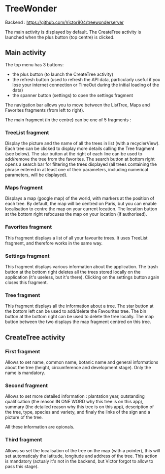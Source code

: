 # TreeWonder

Backend : https://github.com/Victor804/treewonderserver

The main activity is displayed by default.
The CreateTree activity is launched when the plus button (top centre) is clicked.

## Main activity

The top menu has 3 buttons:
  - the plus button (to launch the CreateTree activity)
  - the refresh button (used to refresh the API data, particularly useful if you lose your internet connection or TimeOut during the initial loading of the data)
  - the spanner button (settings) to open the settings fragment

The navigation bar allows you to move between the ListTree, Maps and Favorites fragments (from left to right).

The main fragment (in the centre) can be one of 5 fragments :

### TreeList fragment

Display the picture and the name of all the trees in list (with a recyclerView).
Each tree can be clicked to display more details calling the Tree fragment (see below).
The star button at the right of each line can be used to add/remove the tree from the favorites.
The search button at bottom right opens a search bar for filtering the trees displayed (all trees containing the phrase entered in at least one of their parameters, including numerical parameters, will be displayed).

### Maps fragment

Displays a map (google map) of the world, with markers at the position of each tree.
By default, the map will be centred on Paris, but you can enable localisation to centre the map on your current location.
The location button at the bottom right refocuses the map on your location (if authorised).

### Favorites fragment

This fragment displays a list of all your favourite trees.
It uses TreeList fragment, and therefore works in the same way.

### Settings fragment

This fragment displays various information about the application.
The trash button at the bottom right deletes all the trees stored locally on the application (it's useless, but it's there).
Clicking on the settings button again closes this fragment.

### Tree fragment

This fragment displays all the information about a tree.
The star button at the bottom left can be used to add/delete the Favourites tree.
The bin button at the bottom right can be used to delete the tree locally.
The map button between the two displays the map fragment centred on this tree.

## CreateTree activity

### First fragment

Allows to set name, common name, botanic name and general informations about the tree (height, circumference and development stage).
Only the name is mandatory.

### Second fragment

Allows to set more detailed information : plantation year, outstanding qualification (the reason IN ONE WORD why this tree is on this app), summary (the detailed reason why this tree is on this app), description of the tree, type, species and variety, and finaly the links of the sign and a picture of the tree.

All these information are opionals.

### Third fragment

Allows so set the localisation of the tree on the map (with a pointer), this will set automaticaly the latitude, longitude and address of the tree.
This action is mandatory (actualy it's not in the backend, but Victor forgot to allow to pass this stage).
